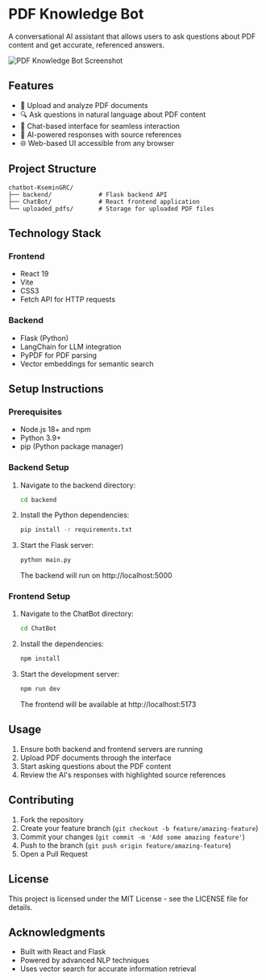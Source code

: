 # PDF Knowledge Bot

A conversational AI assistant that allows users to ask questions about PDF content and get accurate, referenced answers.

![PDF Knowledge Bot Screenshot](screenshot.png)

## Features

- 📑 Upload and analyze PDF documents
- 🔍 Ask questions in natural language about PDF content
- 💬 Chat-based interface for seamless interaction
- 🧠 AI-powered responses with source references
- 🌐 Web-based UI accessible from any browser

## Project Structure

```
chatbot-KseminGRC/
├── backend/             # Flask backend API
├── ChatBot/             # React frontend application
└── uploaded_pdfs/       # Storage for uploaded PDF files
```

## Technology Stack

### Frontend
- React 19
- Vite
- CSS3
- Fetch API for HTTP requests

### Backend
- Flask (Python)
- LangChain for LLM integration
- PyPDF for PDF parsing
- Vector embeddings for semantic search

## Setup Instructions

### Prerequisites
- Node.js 18+ and npm
- Python 3.9+
- pip (Python package manager)

### Backend Setup
1. Navigate to the backend directory:
   ```bash
   cd backend
   ```

2. Install the Python dependencies:
   ```bash
   pip install -r requirements.txt
   ```

3. Start the Flask server:
   ```bash
   python main.py
   ```
   The backend will run on http://localhost:5000

### Frontend Setup
1. Navigate to the ChatBot directory:
   ```bash
   cd ChatBot
   ```

2. Install the dependencies:
   ```bash
   npm install
   ```

3. Start the development server:
   ```bash
   npm run dev
   ```
   The frontend will be available at http://localhost:5173

## Usage

1. Ensure both backend and frontend servers are running
2. Upload PDF documents through the interface
3. Start asking questions about the PDF content
4. Review the AI's responses with highlighted source references

## Contributing

1. Fork the repository
2. Create your feature branch (`git checkout -b feature/amazing-feature`)
3. Commit your changes (`git commit -m 'Add some amazing feature'`)
4. Push to the branch (`git push origin feature/amazing-feature`)
5. Open a Pull Request

## License

This project is licensed under the MIT License - see the LICENSE file for details.

## Acknowledgments

- Built with React and Flask
- Powered by advanced NLP techniques
- Uses vector search for accurate information retrieval 
